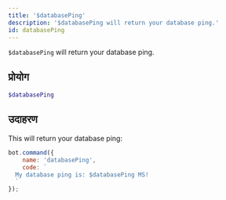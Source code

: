 ```yaml
---
title: '$databasePing'
description: '$databasePing will return your database ping.'
id: databasePing
---
```


`$databasePing` will return your database ping.

## प्रोयोग

```php
$databasePing
```

## उदाहरण

This will return your database ping:

```javascript
bot.command({
    name: 'databasePing',
    code: `
  My database ping is: $databasePing MS!
  `
});
```